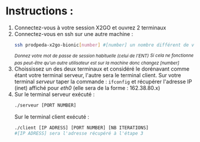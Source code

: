 # Instructions :

1. Connectez-vous à votre session X2GO et ouvrez 2 terminaux
2. Connectez-vous en ssh sur une autre machine :
    ```Bash
    ssh prodpeda-x2go-bionic[number] #[number] un nombre différent de votre machine actuelle
    ```
    <sup>_Donnez votre mot de passe de session habituelle (celui de l'ENT)</sup>
    <sup>Si cela ne fonctionne pas peut-être qu'un autre utilisateur est sur la machine donc changez [number]_</sup>
3. Choississez un des deux terminaux et considéré le dorénavant comme étant votre terminal serveur, l'autre sera le terminal client. Sur votre terminal <em>serveur</em> taper la commande : <code>ifconfig</code> et récupérer l'adresse IP (inet) affiché pour <em>eth0</em> (elle sera de la forme : 162.38.80.x)
4. Sur le terminal serveur exécuté :
    ```bash
    ./serveur [PORT NUMBER]
    ```
    Sur le terminal client exécuté :
    ```bash
    ./client [IP ADRESS] [PORT NUMBER] [NB ITERATIONS]
    #[IP ADRESS] sera l'adresse récupéré à l'étape 3
    ```